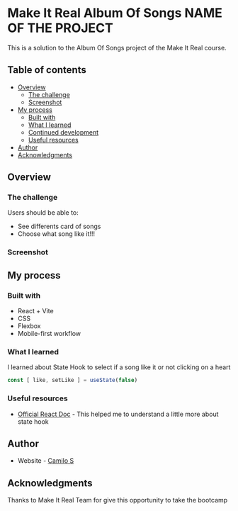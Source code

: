 # Make It Real Album Of Songs NAME OF THE PROJECT

This is a solution to the Album Of Songs project of the Make It Real course.

## Table of contents

- [Overview](#overview)
  - [The challenge](#the-challenge)
  - [Screenshot](#screenshot)
- [My process](#my-process)
  - [Built with](#built-with)
  - [What I learned](#what-i-learned)
  - [Continued development](#continued-development)
  - [Useful resources](#useful-resources)
- [Author](#author)
- [Acknowledgments](#acknowledgments)


## Overview

### The challenge

Users should be able to:

- See differents card of songs 
- Choose what song like it!!!

### Screenshot


## My process

### Built with

- React + Vite
- CSS
- Flexbox
- Mobile-first workflow

### What I learned

I learned about State Hook to select if a song like it or not clicking on a heart

```js
const [ like, setLike ] = useState(false)
```

### Useful resources

- [Official React Doc](https://react.dev/reference/react/useState) - This helped me to understand a little more about state hook

## Author

- Website - [Camilo S](https://camilo-suarez98-github-io.vercel.app/)


## Acknowledgments

Thanks to Make It Real Team for give this opportunity to take the bootcamp